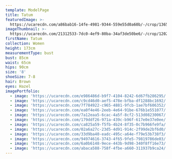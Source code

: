 ```yaml
---
template: ModelPage
title: Tatum
featuredImage: >-
  https://ucarecdn.com/a86bab16-14fe-4981-9344-559e55d0a60b/-/crop/1365x988/0,59/-/preview/
imageThumbnail: >-
  https://ucarecdn.com/21312533-7dc0-4ef9-80ba-34af3de50be6/-/crop/1202x1540/113,5/-/preview/
firstName: Tatum
collection: Women
height: 173cm
measurementType: bust
bust: 85cm
waist: 65cm
hips: 90cm
size: '8'
shoeSize: 7-8
hair: Brown
eyes: Hazel
imagePortfolio:
  - image: 'https://ucarecdn.com/e986486d-b9f7-4104-8242-6d67fb286295/'
  - image: 'https://ucarecdn.com/c9cd46d0-aef5-478e-bfba-df1288bc1692/'
  - image: 'https://ucarecdn.com/7f784922-c965-4881-9fcb-1ae7bf606352/'
  - image: 'https://ucarecdn.com/ea0f4e46-2eeb-4e64-91be-676b1e551077/'
  - image: 'https://ucarecdn.com/7a12eaa5-6cac-4a5f-8cf2-513d08230067/'
  - image: 'https://ucarecdn.com/179ddf26-971a-439c-b96f-617e0e37e0ee/'
  - image: 'https://ucarecdn.com/ca825a59-f5fb-4b24-8f35-0c7b966fe9fa/'
  - image: 'https://ucarecdn.com/02a6a27c-23d5-4d91-914c-2f99de2bf6d0/'
  - image: 'https://ucarecdn.com/33d9ba40-eadc-495c-a64e-f79e53b738f3/'
  - image: 'https://ucarecdn.com/94974616-3743-4f65-9fe5-79819786de03/'
  - image: 'https://ucarecdn.com/6a0b6148-9ece-443b-9d98-340f8ff16e73/'
  - image: 'https://ucarecdn.com/abaca588-758f-4fbe-a660-311937b9ca24/'
---
```



